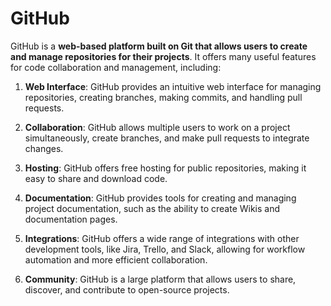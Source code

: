 # GitHub

GitHub is a **web-based platform built on Git that allows users to create and manage repositories for their projects**.
It offers many useful features for code collaboration and management, including:

1. **Web Interface**: GitHub provides an intuitive web interface for managing repositories, creating branches, making commits, and handling pull requests.

2. **Collaboration**: GitHub allows multiple users to work on a project simultaneously, create branches, and make pull requests to integrate changes.

3. **Hosting**: GitHub offers free hosting for public repositories, making it easy to share and download code.

4. **Documentation**: GitHub provides tools for creating and managing project documentation, such as the ability to create Wikis and documentation pages.

5. **Integrations**: GitHub offers a wide range of integrations with other development tools, like Jira, Trello, and Slack, allowing for workflow automation and more efficient collaboration.

6. **Community**: GitHub is a large platform that allows users to share, discover, and contribute to open-source projects.
